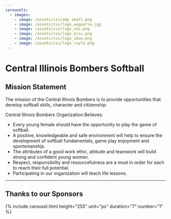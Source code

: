 ```yaml
---
carousels:
  - images: 
    - image: /assets/css/amp_small.png
    - image: /assets/css/logo_aupperle.jpg
    - image: /assets/css/logo_cmi.png
    - image: /assets/css/logo_ecsi.png
    - image: /assets/css/logo_ibew.png
    - image: /assets/css/logo_ruyle.png
---
```


# Central Illinois Bombers Softball

## Mission Statement
The mission of the Central Illinois Bombers is to provide opportunities that develop softball skills, character and citizenship.

Central Illinois Bombers Organization Believes:

* Every young female should have the opportunity to play the game of softball.
* A positive, knowledgeable and safe environment will help to ensure the development of softball fundamentals, game play enjoyment and sportsmanship. 
* The attributes of a good work ethic, attitude and teamwork will build strong and confident young women. 
* Respect, responsibility and resourcefulness are a must in order for each to reach their full potential. 
* Participating  in our organization will teach life lessons.

---

## Thanks to our Sponsors

{% include carousel.html height="255" unit="px" duration="7" number="1" %}

